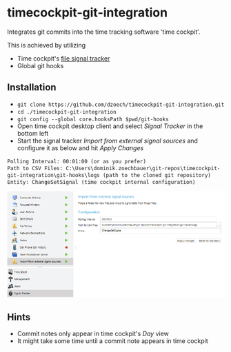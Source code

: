 # timecockpit-git-integration
Integrates git commits into the time tracking software 'time cockpit'.

This is achieved by utilizing
- Time cockpit's [file signal tracker](https://help.timecockpit.com/doc/signal-tracker/import-signals.html)
- Global git hooks

## Installation
- `git clone https://github.com/dzoech/timecockpit-git-integration.git`
- `cd ./timecockpit-git-integration`
- `git config --global core.hooksPath $pwd/git-hooks`
- Open time cockpit desktop client and select *Signal Tracker* in the bottom left
- Start the signal tracker *Import from external signal sources* and configure it as below and hit *Apply Changes*

```
Polling Interval: 00:01:00 (or as you prefer)
Path to CSV Files: C:\Users\dominik.zoechbauer\git-repos\timecockpit-git-integration\git-hooks\logs (path to the cloned git repository)
Entity: ChangeSetSignal (time cockpit internal configuration)
```

![Signal tracker configuration](./docs/file-signal-tracker-configuration.png)


## Hints
- Commit notes only appear in time cockpit's *Day* view
- It might take some time until a commit note appears in time cockpit
